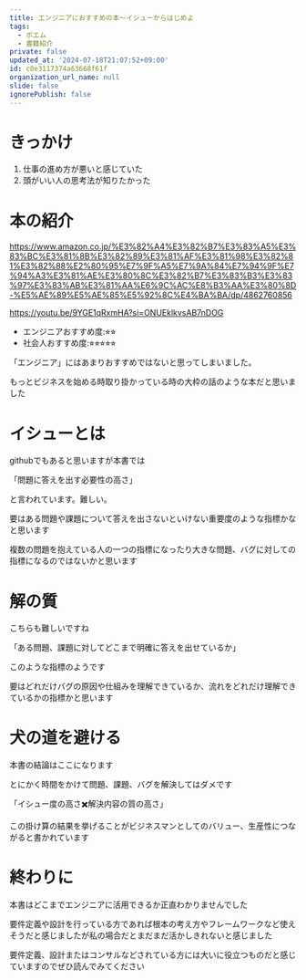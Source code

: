```yaml
---
title: エンジニアにおすすめの本〜イシューからはじめよ
tags:
  - ポエム
  - 書籍紹介
private: false
updated_at: '2024-07-18T21:07:52+09:00'
id: c0e3117374a63668f61f
organization_url_name: null
slide: false
ignorePublish: false
---
```

# きっかけ

1. 仕事の進め方が悪いと感じていた
2. 頭がいい人の思考法が知りたかった

# 本の紹介

https://www.amazon.co.jp/%E3%82%A4%E3%82%B7%E3%83%A5%E3%83%BC%E3%81%8B%E3%82%89%E3%81%AF%E3%81%98%E3%82%81%E3%82%88%E2%80%95%E7%9F%A5%E7%9A%84%E7%94%9F%E7%94%A3%E3%81%AE%E3%80%8C%E3%82%B7%E3%83%B3%E3%83%97%E3%83%AB%E3%81%AA%E6%9C%AC%E8%B3%AA%E3%80%8D-%E5%AE%89%E5%AE%85%E5%92%8C%E4%BA%BA/dp/4862760856

https://youtu.be/9YGE1qRxmHA?si=ONUEklkvsAB7nDOG

- エンジニアおすすめ度:⭐︎⭐︎
- 社会人おすすめ度:⭐︎⭐︎⭐︎⭐︎⭐︎

「エンジニア」にはあまりおすすめではないと思ってしまいました。

もっとビジネスを始める時取り掛かっている時の大枠の話のような本だと思いました

# イシューとは

githubでもあると思いますが本書では

「問題に答えを出す必要性の高さ」

と言われています。難しい。

要はある問題や課題について答えを出さないといけない重要度のような指標かなと思います

複数の問題を抱えている人の一つの指標になったり大きな問題、バグに対しての指標になるのではないかと思います

# 解の質

こちらも難しいですね

「ある問題、課題に対してどこまで明確に答えを出せているか」

このような指標のようです

要はどれだけバグの原因や仕組みを理解できているか、流れをどれだけ理解できているかの指標かと思います

# 犬の道を避ける

本書の結論はここになります

とにかく時間をかけて問題、課題、バグを解決してはダメです

「イシュー度の高さ✖️解決内容の質の高さ」

この掛け算の結果を挙げることがビジネスマンとしてのバリュー、生産性につながると書かれています

# 終わりに

本書はどこまでエンジニアに活用できるか正直わかりませんでした

要件定義や設計を行っている方であれば根本の考え方やフレームワークなど使えそうだと感じましたが私の場合だとまだまだ活かしきれないと感じました

要件定義、設計またはコンサルなどされている方には大いに役立つものだと感じていますのでぜひ読んでみてください
